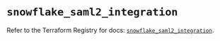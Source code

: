 # `snowflake_saml2_integration`

Refer to the Terraform Registry for docs: [`snowflake_saml2_integration`](https://registry.terraform.io/providers/snowflake-labs/snowflake/1.0.0/docs/resources/saml2_integration).
